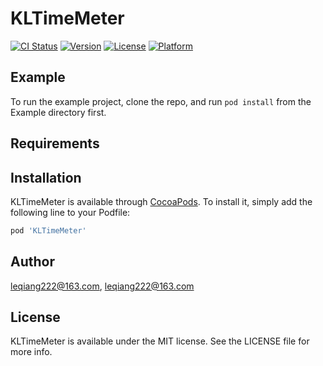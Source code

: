 # KLTimeMeter

[![CI Status](https://img.shields.io/travis/leqiang222@163.com/KLTimeMeter.svg?style=flat)](https://travis-ci.org/leqiang222@163.com/KLTimeMeter)
[![Version](https://img.shields.io/cocoapods/v/KLTimeMeter.svg?style=flat)](https://cocoapods.org/pods/KLTimeMeter)
[![License](https://img.shields.io/cocoapods/l/KLTimeMeter.svg?style=flat)](https://cocoapods.org/pods/KLTimeMeter)
[![Platform](https://img.shields.io/cocoapods/p/KLTimeMeter.svg?style=flat)](https://cocoapods.org/pods/KLTimeMeter)

## Example

To run the example project, clone the repo, and run `pod install` from the Example directory first.

## Requirements

## Installation

KLTimeMeter is available through [CocoaPods](https://cocoapods.org). To install
it, simply add the following line to your Podfile:

```ruby
pod 'KLTimeMeter'
```

## Author

leqiang222@163.com, leqiang222@163.com

## License

KLTimeMeter is available under the MIT license. See the LICENSE file for more info.
